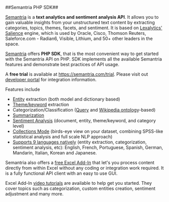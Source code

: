 ##Semantria PHP SDK##

[Semantria](https://semantria.com) is a **text analytics and sentiment analysis API**. It allows you to gain valuable insights from your unstructured text content by extracting categories, topics, themes, facets, and sentiment. It is based on [Lexalytics' Salience](http://www.lexalytics.com/technical-info/salience-engine-for-text-analysis) engine, which is used by Oracle, Cisco, Thomson Reuters, Saleforce.com - Radian6, Visible, Lithium, and 50+ other leaders in the space.

[Semantria](https://semantria.com) offers **PHP SDK**, that is the most convenient way to get started with the Semantria API on PHP.
SDK implements all the available Semantria features and demonstrate best practices of API usage.

A **free trial** is available at https://semantria.com/trial.
Please visit out [developer portal](https://semantria.com/developer) for integration information.

Features include

- [Entity](https://semantria.com/technology/entity-extraction) extraction (both model and dictionary based)
- [Theme/keyword](https://semantria.com/technology/themes) extraction
- Categorization/Classification ([Query](https://semantria.com/technology/query-topics) and [Wikipedia ontology](https://semantria.com/technology/concept-matrix)-based)
- [Summarization](https://semantria.com/technology/summarization)
- [Sentiment Analysis](https://semantria.com/technology/sentiment-analysis) (document, entity, theme/keyword, and category level)
- [Collections Mode](https://semantria.com/technology/collection-processing) (birds-eye view on your dataset, combining SPSS-like statistical analysis and full scale NLP approach)
- [Supports 9 languages natively](https://semantria.com/features/multi-lingual-support) (entity extraction, categorization, sentiment analysis, etc): English, French, Portuguese, Spanish, German, Mandarin, Italian, Korean and Japanese.

Semantria also offers a [free Excel Add-In](https://semantria.com/excel) that let's you process content directly from within Excel without any coding or integration work required. It is a fully functional API client with an easy to use GUI.

Excel Add-In [video tutorials](https://semantria.com/video) are available to help get you started. They cover topics such as categorization, custom entities creation, sentiment adjustment and many more.
